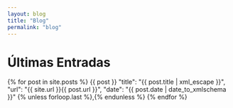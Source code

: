 ```yaml
---
layout: blog
title: "Blog"
permalink: "blog"
---
```


# Últimas Entradas

{% for post in site.posts %}
    {{ post }}
    "title": "{{ post.title | xml_escape }}",
    "url": "{{ site.url }}{{ post.url }}",
    "date": "{{ post.date | date_to_xmlschema }}"
{% unless forloop.last %},{% endunless %}
{% endfor %}